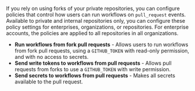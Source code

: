 If you rely on using forks of your private repositories, you can configure policies that control how users can run workflows on `pull_request` events. Available to private and internal repositories only, you can configure these policy settings for enterprises, organizations, or repositories. For enterprise accounts, the policies are applied to all repositories in all organizations.

- **Run workflows from fork pull requests** - Allows users to run workflows from fork pull requests, using a `GITHUB_TOKEN` with read-only permission, and with no access to secrets.
- **Send write tokens to workflows from pull requests** - Allows pull requests from forks to use a `GITHUB_TOKEN` with write permission.
- **Send secrets to workflows from pull requests** - Makes all secrets available to the pull request.
